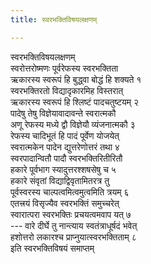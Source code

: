 ```yaml
---
title: स्वरभक्तिविषयलक्षणम्

---
```

स्वरभक्तिविषयलक्षणम्  
स्वरोत्तरोष्मणः पूर्वरेफस्य स्वरभक्तिता  
ऋकारस्य स्वरूपं हि बुद्ध्वा बोद्धं हि शक्यते १  
स्वरभक्तिरतो विद्यादृकारमिह विस्तरात्  
ऋकारस्य स्वरूपं हि श्लिष्टं पादचतुष्टयम् २  
पादेषु तेषु विज्ञेयावादावन्ते स्वरात्मकौ  
अणू रेफस्य मध्ये द्वौ विज्ञेयौ व्यंजनात्मकौ ३  
रेफस्य चादिभूतं हि पादं पूर्वेण योजयेत्  
स्वरात्मकेन पादेन द्युत्तरेणोत्तरं तथा ४  
स्वरपादान्वितौ पादौ स्वरभक्तिरितीरितौ  
हकारे पूर्वभाग स्यादुत्तरश्शषसेषु च ५  
हकारे संवृतां विद्याद्विवृतामितरत्र तु  
पूर्वस्वरस्य चाल्पत्वमित्वमुत्वमिति त्रयम् ६  
एतत्त्रयं विसृज्यैव स्वरभक्तिं समुच्चरेत्  
स्वारात्परा स्वरभक्तिः प्रचयत्वमवाप यत् ७  
--- वारे दीर्घे तु नान्त्याय स्वतंत्राधूर्षदं भवेत्  
हशोत्तरो लकारश्च प्राप्नुयात्स्वरभक्तिताम् ८  
                                  इति स्वरभक्तिविषयं समाप्तम्